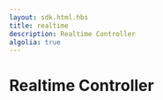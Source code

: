 ```yaml
---
layout: sdk.html.hbs
title: realtime
description: Realtime Controller
algolia: true
---
```



# Realtime Controller
